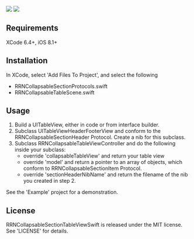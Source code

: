 
![](http://i.imgur.com/jDq37Ip.gif?1)
![](http://i.imgur.com/77YQhPE.gif?1)

## Requirements
XCode 6.4+, iOS 8.1+

## Installation
In XCode, select 'Add Files To Project', and select the following
* RRNCollapsableSectionProtocols.swift
* RRNCollapsableTableScene.swift

## Usage
1. Build a UITableView, either in code or from interface builder.
2. Subclass UITableViewHeaderFooterView and conform to the RRNCollapsableSectionHeader Protocol. Create a nib for this subclass.
3. Subclass RRNCollapsableTableViewController and do the following inside your subclass:
	* override 'collapsableTableView' and return your table view
	* override 'model' and return a pointer to an array of objects, which conform to RRNCollapsableSectionItem Protocol.
	* override 'sectionHeaderNibName' and return the filename of the nib you created in step 2.

See the 'Example' project for a demonstration.

## License
RRNCollapsableSectionTableViewSwift is released under the MIT license. See 'LICENSE' for details.